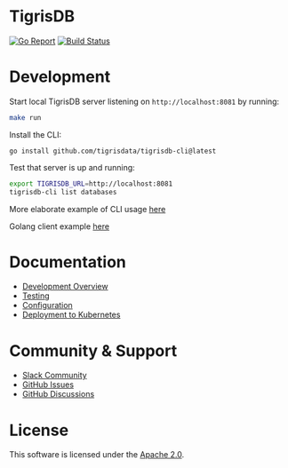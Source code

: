 # TigrisDB

[![Go Report](https://goreportcard.com/badge/github.com/tigrisdata/tigrisdb)](https://goreportcard.com/report/github.com/tigrisdata/tigrisdb)
[![Build Status](https://github.com/tigrisdata/tigrisdb/workflows/Go/badge.svg)]()

# Development

Start local TigrisDB server listening on `http://localhost:8081` by running:

```sh
make run
```

Install the CLI:

```shell
go install github.com/tigrisdata/tigrisdb-cli@latest
```

Test that server is up and running:

```sh
export TIGRISDB_URL=http://localhost:8081
tigrisdb-cli list databases
```

More elaborate example of CLI
usage [here](https://github.com/tigrisdata/tigrisdb-cli/)

Golang client example [here](https://github.com/tigrisdata/tigrisdb-client-go/)

# Documentation

* [Development Overview](docs/development/overview.md)
* [Testing](docs/development/testing.md)
* [Configuration](docs/configuration.md)
* [Deployment to Kubernetes](docs/deploy_k8s.md)

# Community & Support

* [Slack Community](https://join.slack.com/t/tigrisdatacommunity/shared_invite/zt-16fn5ogio-OjxJlgttJIV0ZDywcBItJQ)
* [GitHub Issues](https://github.com/tigrisdata/tigrisdb/issues)
* [GitHub Discussions](https://github.com/tigrisdata/tigrisdb/discussions)

# License

This software is licensed under the [Apache 2.0](LICENSE).
